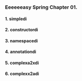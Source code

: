 ### Eeeeeeasy Spring Chapter 01. 
#### 1. simpledi
#### 2. constructordi
#### 3. namespacedi
#### 4. annotationdi 
#### 5. complexa2xdi
#### 6. complexx2adi 
